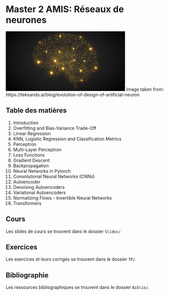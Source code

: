 # Master 2 AMIS: Réseaux de neurones

<img src="https://github.com/JeremCab/CourseNeuralNetworks/blob/main/image.png" width="75%"/>
Image taken from: https://teksands.ai/blog/evolution-of-design-of-artificial-neuron

## Table des matières

1. Introduction
2. Overfitting and Bias-Variance Trade-Off
3. Linear Regression
4. KNN, Logistic Regression and Classification Metrics
5. Perceptron
6. Multi-Layer Perceptron
7. Loss Functions
8. Gradient Descent
9. Backpropagation
10. Neural Networks in Pytorch
11. Convolutional Neural Networks (CNNs)
12. Autoencoder
13. Denoising Autoencoders
14. Variational Autoencoders
15. Normalizing Flows - Invertible Neural Networks
16. Transformers

## Cours

Les slides de cours se trouvent dans le dossier `Slides/`

## Exercices

Les exercices et leurs corrigés se trouvent dans le dossier `TP/`.

## Bibliographie

Les ressources bibliographiques se trouvent dans le dossier `Biblio/`.
